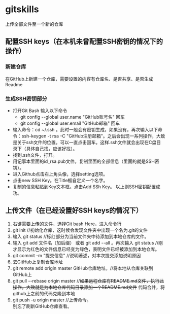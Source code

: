 # gitskills
上传全部文件至一个新的仓库
## 配置SSH keys（在本机未曾配置SSH密钥的情况下的操作）
### 新建仓库
在GitHub上新建一个仓库，需要设置的内容有仓库名、是否共享、是否生成Readme
### 生成SSH密钥部分
+ 打开Git Bash 输入以下命令
  - git config --global user.name "GitHub账号名" 回车
  - git config --global user.email "GitHub邮箱"  回车
+ 输入命令：cd ~/.ssh 。此时一般会有密钥生成，如果没有，再次输入以下命令：ssh-keygen -t rsa -C "GitHub注册邮箱"。之后会出现一系列操作，大致是关于ssh文件的位置。可以一直点击回车。这样.ssh文件就会出现在C盘目录下（具体自己找，应该好找）。
+ 找到.ssh文件，打开。
+ 用记事本里面的id_rsa.pub文件。复制里面的全部信息（里面的就是SSH密钥）。
+ 进入Github点击右上角头像，选择setting选项。
+ 点击new SSH Key。在Title框自定义一个名字。
+ 复制的信息粘贴到Key文本框。点击Add SSh Key。
以上则SSH密钥配置成功。
## 上传文件（在已经设置好SSH keys的情况下）
1. 右键需要上传的文件，选择Git bash Here，进入命令行
2. git init //初始化仓库，这时候会发现文件夹中出现一个名为.git的文件
3. 输入 git status //标红部分为当前文件夹中待添加到本地仓库的文件。
4. 输入 git add 文件名（加后缀）  或者  git add --all  。再次输入 git status //刚才显示为红色的文件信息已经变为绿色，表明文件已经被添加到本地仓库。
5. git commit -m "提交信息"  //说明著述，对本次提交添加说明原因
6. 去GitHub上复制仓库地址
7. git remote add origin master GitHub仓库地址。//将本地从仓库关联到GitHub上
8. git pull --rebase origin master //~~如果远程仓库有README.md文件，执行此操作。大致就是为本地仓库代码目录添加一个README.md文件~~
代码合并，将github上之前的代码克隆到本地
6. git push -u origin master //上传命令。  
别忘了刷新GitHub仓库查看。
